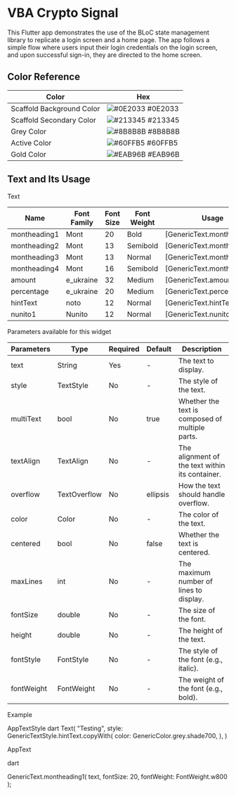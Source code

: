 
# VBA Crypto Signal

This Flutter app demonstrates the use of the BLoC state management library to replicate a login screen and a home page. The app follows a simple flow where users input their login credentials on the login screen, and upon successful sign-in, they are directed to the home screen.

## Color Reference

| Color                      | Hex                                                                |
| -------------------------- | ------------------------------------------------------------------ |
| Scaffold Background Color | ![#0E2033](https://via.placeholder.com/10/0E2033?text=+) #0E2033   |
| Scaffold Secondary Color  | ![#213345](https://via.placeholder.com/10/213345?text=+) #213345 |
| Grey Color                 | ![#8B8B8B](https://via.placeholder.com/10/8B8B8B?text=+) #8B8B8B   |
| Active Color               | ![#60FFB5](https://via.placeholder.com/10/60FFB5?text=+) #60FFB5   |
| Gold Color                 | ![#EAB96B](https://via.placeholder.com/10/EAB96B?text=+) #EAB96B   |


## Text and Its Usage

Text 

| Name       | Font Family | Font Size | Font Weight | Usage                            |
| ---------------- | ----------- | --------- | ----------- | -------------------------------- |
| montheading1          | Mont        | 20        | Bold        | [GenericText.montheading1] |
| montheading2       | Mont        | 13        | Semibold    | [GenericText.montheading2]|
| montheading3             | Mont        | 13        | Normal      | [GenericText.montheading3] |
| montheading4        | Mont        | 16        | Semibold    | [GenericText.montheading4] |
| amount      | e_ukraine   | 32        | Medium      | [GenericText.amount] |
| percentage            | e_ukraine   | 20        | Medium      | [GenericText.percentage] |
| hintText  | noto        | 12        | Normal      | [GenericText.hintText] |
| nunito1     | Nunito      | 12        | Normal      | [GenericText.nunito1] |

Parameters available for this widget

| Parameters    | Type          | Required | Default | Description                                   |
| ----------- | ------------- | -------- | ------- | --------------------------------------------- |
| text        | String        | Yes      | -       | The text to display.                           |
| style       | TextStyle     | No       | -       | The style of the text.                         |
| multiText   | bool          | No       | true    | Whether the text is composed of multiple parts. |
| textAlign   | TextAlign    | No       | -       | The alignment of the text within its container. |
| overflow    | TextOverflow  | No       | ellipsis| How the text should handle overflow.            |
| color       | Color        | No       | -       | The color of the text.                         |
| centered    | bool          | No       | false   | Whether the text is centered.                  |
| maxLines    | int          | No       | -       | The maximum number of lines to display.         |
| fontSize    | double       | No       | -       | The size of the font.                          |
| height      | double       | No       | -       | The height of the text.                        |
| fontStyle   | FontStyle    | No       | -       | The style of the font (e.g., italic).           |
| fontWeight  | FontWeight   | No       | -       | The weight of the font (e.g., bold).            |

Example

AppTextStyle
dart
 Text(
    "Testing",
    style: 
        GenericTextStyle.hintText.copyWith(
            color: GenericColor.grey.shade700,
        ),
    )

AppText

dart

GenericText.montheading1(
    text,
    fontSize: 20,
    fontWeight: FontWeight.w800
);


